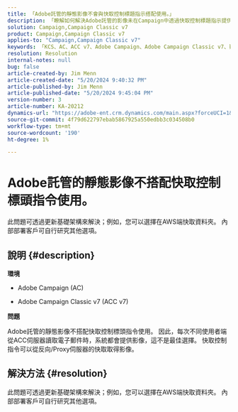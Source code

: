 ```yaml
---
title: 「Adobe託管的靜態影像不會與快取控制標題指示搭配使用。」
description: 「瞭解如何解決Adobe託管的影像未在Campaign中透過快取控制標題指示提供服務的問題。」
solution: Campaign,Campaign Classic v7
product: Campaign,Campaign Classic v7
applies-to: "Campaign,Campaign Classic v7"
keywords: 「KCS、AC、ACC v7、Adobe Campaign、Adobe Campaign Classic v7、疑難排解、靜態影像、託管、快取控制標題指示」
resolution: Resolution
internal-notes: null
bug: false
article-created-by: Jim Menn
article-created-date: "5/20/2024 9:40:32 PM"
article-published-by: Jim Menn
article-published-date: "5/20/2024 9:45:04 PM"
version-number: 3
article-number: KA-20212
dynamics-url: "https://adobe-ent.crm.dynamics.com/main.aspx?forceUCI=1&pagetype=entityrecord&etn=knowledgearticle&id=cfc16d93-f116-ef11-9f8a-6045bd006268"
source-git-commit: 4f79d622797ebab5867925a550edbb3c034508b0
workflow-type: tm+mt
source-wordcount: '190'
ht-degree: 1%

---
```


# Adobe託管的靜態影像不搭配快取控制標頭指令使用。


此問題可透過更新基礎架構來解決；例如，您可以選擇在AWS端快取資料夾。 內部部署客戶可自行研究其他選項。

## 說明 {#description}


<b>環境</b>

- Adobe Campaign (AC)

- Adobe Campaign Classic v7 (ACC v7)

<b>問題</b>

Adobe託管的靜態影像不搭配快取控制標頭指令使用。 因此，每次不同使用者端從ACC伺服器讀取電子郵件時，系統都會提供影像，這不是最佳選擇。 快取控制指令可以從反向/Proxy伺服器的快取取得影像。


## 解決方法 {#resolution}


此問題可透過更新基礎架構來解決；例如，您可以選擇在AWS端快取資料夾。 內部部署客戶可自行研究其他選項。

